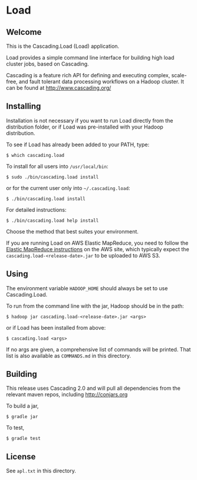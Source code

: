 Load
====

Welcome
-------

This is the Cascading.Load (Load) application.

Load provides a simple command line interface for building high load
cluster jobs, based on Cascading.

Cascading is a feature rich API for defining and executing complex,
scale-free, and fault tolerant data processing workflows on a Hadoop
cluster. It can be found at http://www.cascading.org/

Installing
----------

Installation is not necessary if you want to run Load directly from
the distribution folder, or if Load was pre-installed with your Hadoop
distribution.

To see if Load has already been added to your PATH, type:

    $ which cascading.load

To install for all users into `/usr/local/bin`:

    $ sudo ./bin/cascading.load install

or for the current user only into `~/.cascading.load`:

    $ ./bin/cascading.load install

For detailed instructions:

    $ ./bin/cascading.load help install

Choose the method that best suites your environment.

If you are running Load on AWS Elastic MapReduce, you need to follow the 
[Elastic MapReduce instructions](https://aws.amazon.com/elasticmapreduce/#details)
on the AWS site, which typically expect the 
`cascading.load-<release-date>.jar` to be uploaded to AWS S3.

Using
-----

The environment variable `HADOOP_HOME` should always be set to use
Cascading.Load.

To run from the command line with the jar, Hadoop should be in the path:

    $ hadoop jar cascading.load-<release-date>.jar <args>

or if Load has been installed from above:

    $ cascading.load <args>

If no args are given, a comprehensive list of commands will be
printed. That list is also available as `COMMANDS.md` in this
directory.

Building
--------

This release uses Cascading 2.0 and will pull all dependencies from
the relevant maven repos, including http://conjars.org

To build a jar,

    $ gradle jar

To test,

    $ gradle test

License
-------

See `apl.txt` in this directory.
